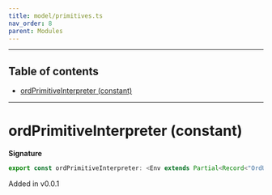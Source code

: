 ```yaml
---
title: model/primitives.ts
nav_order: 8
parent: Modules
---
```


---

<h2 class="text-delta">Table of contents</h2>

- [ordPrimitiveInterpreter (constant)](#ordprimitiveinterpreter-constant)

---

# ordPrimitiveInterpreter (constant)

**Signature**

```ts
export const ordPrimitiveInterpreter: <Env extends Partial<Record<"OrdURI", any>>>() => ModelAlgebraPrimitive1<"OrdURI", Env> = ...
```

Added in v0.0.1
